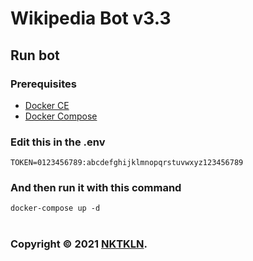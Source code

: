 # Wikipedia Bot v3.3

## Run bot

### Prerequisites

- [Docker CE](https://docs.docker.com/engine/install/)
- [Docker Compose](https://docs.docker.com/compose/install/)

### Edit this in the .env

```
TOKEN=0123456789:abcdefghijklmnopqrstuvwxyz123456789
```

### And then run it with this command

```
docker-compose up -d 
```

#

### Copyright © 2021 [NKTKLN](https://github.com/NKTKLN).

